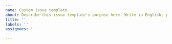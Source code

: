 ```yaml
---
name: Custom issue template
about: Describe this issue template's purpose here. Write in English, please
title: ''
labels: ''
assignees: ''

---
```



